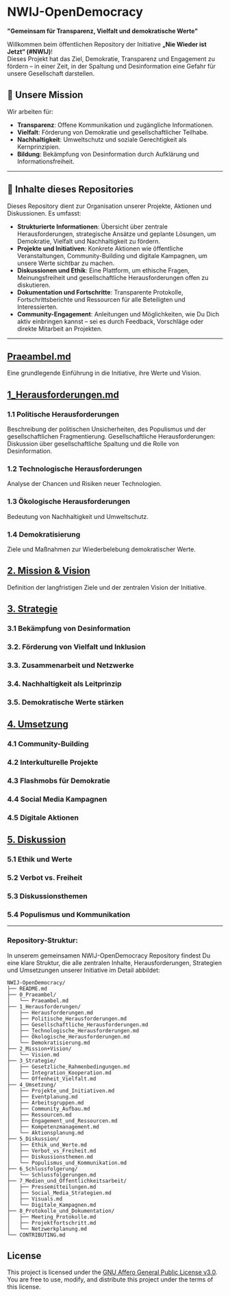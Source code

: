 # NWIJ-OpenDemocracy
**"Gemeinsam für Transparenz, Vielfalt und demokratische Werte"**

Willkommen beim öffentlichen Repository der Initiative **„Nie Wieder ist Jetzt“ (#NWIJ)**!  
Dieses Projekt hat das Ziel, Demokratie, Transparenz und Engagement zu fördern – in einer Zeit, in der Spaltung und Desinformation eine Gefahr für unsere Gesellschaft darstellen.

## 🌟 **Unsere Mission**
Wir arbeiten für:
- **Transparenz**: Offene Kommunikation und zugängliche Informationen.
- **Vielfalt**: Förderung von Demokratie und gesellschaftlicher Teilhabe.
- **Nachhaltigkeit**: Umweltschutz und soziale Gerechtigkeit als Kernprinzipien.
- **Bildung**: Bekämpfung von Desinformation durch Aufklärung und Informationsfreiheit.

---

## 📂 **Inhalte dieses Repositories**
Dieses Repository dient zur Organisation unserer Projekte, Aktionen und Diskussionen. Es umfasst:
- **Strukturierte Informationen**: Übersicht über zentrale Herausforderungen, strategische Ansätze und geplante Lösungen, um Demokratie, Vielfalt und Nachhaltigkeit zu fördern.
- **Projekte und Initiativen**: Konkrete Aktionen wie öffentliche Veranstaltungen, Community-Building und digitale Kampagnen, um unsere Werte sichtbar zu machen.
- **Diskussionen und Ethik**: Eine Plattform, um ethische Fragen, Meinungsfreiheit und gesellschaftliche Herausforderungen offen zu diskutieren.
- **Dokumentation und Fortschritte**: Transparente Protokolle, Fortschrittsberichte und Ressourcen für alle Beteiligten und Interessierten.
- **Community-Engagement**: Anleitungen und Möglichkeiten, wie Du Dich aktiv einbringen kannst – sei es durch Feedback, Vorschläge oder direkte Mitarbeit an Projekten.

---

## [Praeambel.md](0_Praeambel/Praeambel.md)
Eine grundlegende Einführung in die Initiative, ihre Werte und Vision.

## [**1_Herausforderungen.md**](1_Herausforderungen/Herausforderungen.md)
### 1.1 Politische Herausforderungen 
Beschreibung der politischen Unsicherheiten, des Populismus und der gesellschaftlichen Fragmentierung.
Gesellschaftliche Herausforderungen: Diskussion über gesellschaftliche Spaltung und die Rolle von Desinformation.

### 1.2 Technologische Herausforderungen 
Analyse der Chancen und Risiken neuer Technologien.

### 1.3 Ökologische Herausforderungen 
Bedeutung von Nachhaltigkeit und Umweltschutz.

### 1.4 Demokratisierung 
Ziele und Maßnahmen zur Wiederbelebung demokratischer Werte.

## [**2. Mission & Vision**](2_Mission+Vision/Mission+Vision.md) 
Definition der langfristigen Ziele und der zentralen Vision der Initiative.

## [**3. Strategie**](3_Strategie/Strategie.md)
### 3.1 Bekämpfung von Desinformation
### 3.2. Förderung von Vielfalt und Inklusion
### 3.3. Zusammenarbeit und Netzwerke
### 3.4. Nachhaltigkeit als Leitprinzip
### 3.5. Demokratische Werte stärken

## [**4. Umsetzung**](4_Umsetzung/Umsetzung.md)
### 4.1 Community-Building
### 4.2 Interkulturelle Projekte
### 4.3 Flashmobs für Demokratie
### 4.4 Social Media Kampagnen
### 4.5 Digitale Aktionen

## [**5. Diskussion**](5_Diskussion/Diskussion.md)
### 5.1 Ethik und Werte
### 5.2 Verbot vs. Freiheit
### 5.3 Diskussionsthemen
### 5.4 Populismus und Kommunikation



---

### **Repository-Struktur:**
In unserem gemeinsamen NWIJ-OpenDemocracy Repository findest Du eine klare Struktur, die alle zentralen Inhalte, Herausforderungen, Strategien und Umsetzungen unserer Initiative im Detail abbildet:

```text
NWIJ-OpenDemocracy/
├── README.md
├── 0_Praeambel/
│   └── Praeambel.md
├── 1_Herausforderungen/
│   ├── Herausforderungen.md
│   ├── Politische_Herausforderungen.md
│   ├── Gesellschaftliche_Herausforderungen.md
│   ├── Technologische_Herausforderungen.md
│   ├── Ökologische_Herausforderungen.md
│   └── Demokratisierung.md
├── 2_Mission+Vision/
│   └── Vision.md
├── 3_Strategie/
│   ├── Gesetzliche_Rahmenbedingungen.md
│   ├── Integration_Kooperation.md
│   └── Offenheit_Vielfalt.md
├── 4_Umsetzung/
│   ├── Projekte_und_Initiativen.md
│   ├── Eventplanung.md
│   ├── Arbeitsgruppen.md
│   ├── Community_Aufbau.md
│   ├── Ressourcen.md
│   ├── Engagement_und_Ressourcen.md
│   ├── Kompetenzmanagement.md
│   └── Aktionsplanung.md
├── 5_Diskussion/
│   ├── Ethik_und_Werte.md
│   ├── Verbot_vs_Freiheit.md
│   ├── Diskussionsthemen.md
│   └── Populismus_und_Kommunikation.md
├── 6_Schlussfolgerung/
│   └── Schlussfolgerungen.md
├── 7_Medien_und_Öffentlichkeitsarbeit/
│   ├── Pressemitteilungen.md
│   ├── Social_Media_Strategien.md
│   ├── Visuals.md
│   └── Digitale_Kampagnen.md
├── 8_Protokolle_und_Dokumentation/
│   ├── Meeting_Protokolle.md
│   ├── Projektfortschritt.md
│   └── Netzwerkplanung.md
└── CONTRIBUTING.md

```



## License

This project is licensed under the [GNU Affero General Public License v3.0](https://www.gnu.org/licenses/agpl-3.0.html).  
You are free to use, modify, and distribute this project under the terms of this license.
